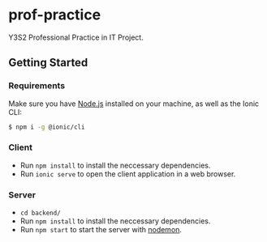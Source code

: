 # prof-practice

Y3S2 Professional Practice in IT Project.

## Getting Started

### Requirements

Make sure you have [Node.js](https://nodejs.org/en/) installed on your machine, as well as the Ionic CLI:

```sh
$ npm i -g @ionic/cli
```

### Client

- Run `npm install` to install the neccessary dependencies.
- Run `ionic serve` to open the client application in a web browser.

### Server

- `cd backend/`
- Run `npm install` to install the neccessary dependencies.
- Run `npm start` to start the server with [nodemon](https://www.npmjs.com/package/nodemon).
